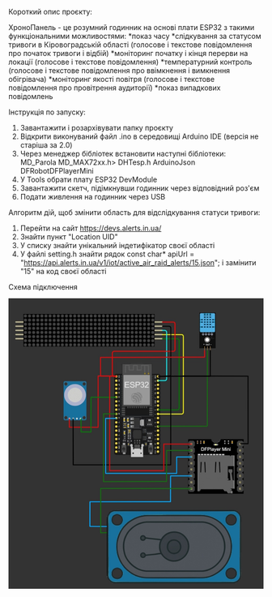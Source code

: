 Короткий опис проєкту:

ХроноПанель - це розумний годинник на основі плати ESP32 з такими функціональними можливостями:
*показ часу
*слідкування за статусом тривоги в Кіровоградській області (голосове і текстове повідомлення про початок тривоги і відбій) 
*моніторинг початку і кінця перерви на локації (голосове і текстове повідомлення)
*температурний контроль (голосове і текстове повідомлення про ввімкнення і вимкнення обігрівача)
*моніторинг якості повітря (голосове і текстове повідомлення про провітрення аудиторії)
*показ випадкових повідомлень

Інструкція по запуску:

1. Завантажити і розархівувати папку проєкту
2. Відкрити виконуваний файл  .ino в середовищі Arduino IDE (версія не старіша за 2.0)
3. Через менеджер бібліотек встановити наступні бібліотеки: 
MD_Parola
MD_MAX72xx.h>
DHTesp.h
ArduinoJson
DFRobotDFPlayerMini
4. У Tools обрати плату ESP32 DevModule
5. Завантажити скетч, підімкнувши годинник через відповідний роз'єм
6. Подати живлення на годинник через USB

Алгоритм дій, щоб змінити область для відслідкування статуси тривоги:

1. Перейти на сайт https://devs.alerts.in.ua/
2. Знайти пункт "Location UID"
3. У списку знайти унікальний індетифікатор своєї області
4. У файлі setting.h знайти рядок 
const char* apiUrl = "https://api.alerts.in.ua/v1/iot/active_air_raid_alerts/15.json";
і замінити "15" на код своєї області 

Схема підключення

![alt image](Schematic_diagrams.jpg)
